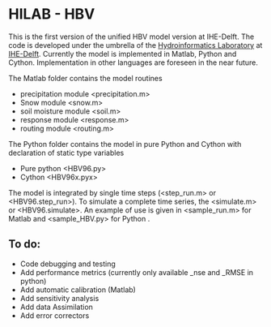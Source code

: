# HILAB - HBV
This is the first version of the unified HBV model version at IHE-Delft. The code is developed under the umbrella of the [Hydroinformatics Laboratory](https://hilab.unesco-ihe.org/) at [IHE-Delft](https://www.unesco-ihe.org). Currently the model is implemented in Matlab, Python and Cython. Implementation in other languages are foreseen in the near future.

The Matlab folder contains the model routines
 - precipitation module <precipitation.m>
 - Snow module <snow.m>
 - soil moisture module <soil.m>
 - response module <response.m>
 - routing module <routing.m>
 
 The Python folder contains the model in pure Python and Cython with declaration of static type variables
 - Pure python <HBV96.py>
 - Cython <HBV96x.pyx>
 
The model is integrated by single time steps (<step_run.m> or <HBV96.step_run>).
To simulate a complete time series, the <simulate.m> or <HBV96.simulate>.
An example of use is given in <sample_run.m> for Matlab and <sample_HBV.py> for Python .

To do:
------

- Code debugging and testing
- Add performance metrics (currently only available _nse and _RMSE in python)
- Add automatic calibration (Matlab)
- Add sensitivity analysis
- Add data Assimilation
- Add error correctors
